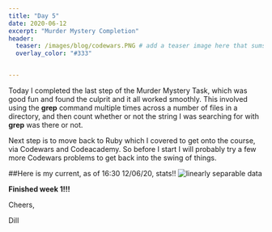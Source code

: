 ```yaml
---
title: "Day 5"
date: 2020-06-12
excerpt: "Murder Mystery Completion"
header:
  teaser: /images/blog/codewars.PNG # add a teaser image here that sums up what the blog post is about for display on blog page, the image should go in the image/blog folder
  overlay_color: "#333"


---
```

Today I completed the last step of the Murder Mystery Task, which was good fun and found the culprit and it all worked smoothly. This involved using the **grep** command multiple times across a number of files in a directory, and then count whether or not the string I was searching for with **grep** was there or not.

Next step is to move back to Ruby which I covered to get onto the course, via Codewars and Codeacademy. So before I start I will probably try a few more Codewars problems to get back into the swing of things.

##Here is my current, as of 16:30 12/06/20, stats!!
<img src="{{ site.url }}{{ site.baseurl }}/images/blog/codewars.PNG" alt="linearly separable data">

**Finished week 1!!!**

Cheers,

Dill
